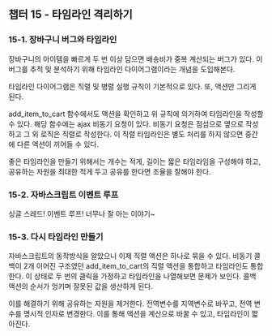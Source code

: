 ## 챕터 15 - 타임라인 격리하기

### 15-1. 장바구니 버그와 타임라인

장바구니의 아이템을 빠르게 두 번 이상 담으면 배송비가 중복 계산되는 버그가 있다. 이 버그를 추적 및 분석하기 위해 타임라인 다이어그램이라는 개념을 도입해본다.

타임라인 다이어그램은 직렬 및 병렬 실행 규칙이 기본적으로 있다. 또, 액션만 그리게 된다.

add_item_to_cart 함수에서도 액션을 확인하고 위 규칙에 의거하여 타임라인을 작성할 수 있다. 해당 함수에는 ajax 비동기 요청이 있다. 비동기 요청은 점섬으로 옆으로 작성하고 그 외 로직은 직렬로 작성한다. 이 직렬 타임라인은 별도 처리를 하지 않으면 중간에 다른 액션이 끼어들 수 있다.

좋은 타임라인을 만들기 위해서는 개수는 적게, 길이는 짧은 타임라임을 구성해야 하고, 공유하는 자원을 최대한 적게 두고 공유를 한다면 조율을 잘해야 한다.

### 15-2. 자바스크립트 이벤트 루프

싱글 스레드! 이벤트 루프! 너무나 잘 아는 이야기~

### 15-3. 다시 타임라인 만들기

자바스크립트의 동작방식을 알았으니 이제 직렬 액션은 하나로 묶을 수 있다. 비동기 콜백이 2개 이어진 구조였던 add_item_to_cart의 직렬 액션을 통합하고 타임라인도 통합한다. 이 상태로 두 번의 클릭을 가정하고 타임라인을 나열해보면 문제가 보인다. 콜백 액션의 순서가 엉키며 잘못된 값을 생산하게 된다.

이를 해결하기 위해 공유하는 자원을 제거한다. 전역변수를 지역변수로 바꾸고, 전역 변수를 명시적 인자로 변경한다. 이를 통해 액션을 계산으로 바꿀 수 있고, 타임라인이 짧아진다.